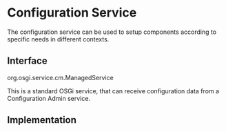 # Configuration Service

The configuration service can be used to setup components according to specific needs in different contexts.

## Interface

org.osgi.service.cm.ManagedService

This is a standard OSGi service, that can receive configuration data from a Configuration Admin service.


## Implementation



